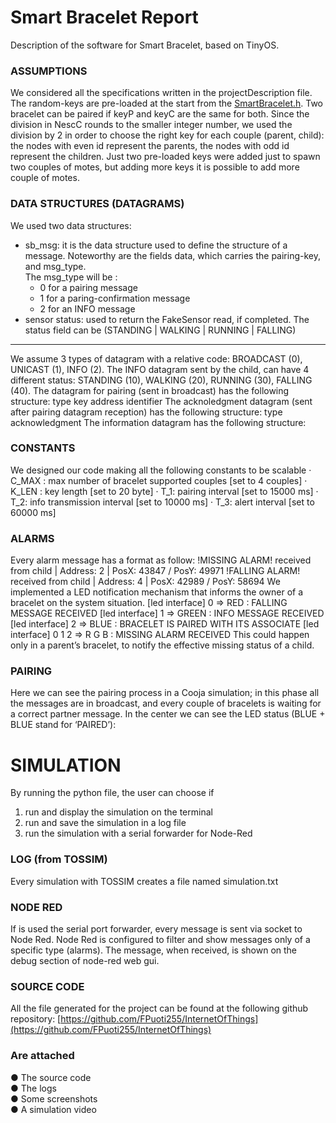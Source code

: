 # Smart Bracelet Report

Description of the software for Smart Bracelet, based on TinyOS.

### ASSUMPTIONS

We considered all the specifications written in the projectDescription file. The random-keys are pre-loaded at the start from the [SmartBracelet.h](./src/SmartBracelet.h).
Two bracelet can be paired if keyP and keyC are the same for both. Since the division in NescC rounds to the smaller integer number, we used the division by 2 in order to choose the right key for each couple (parent, child): the nodes with even id represent the parents, the nodes with odd id represent the children. Just two pre-loaded keys were added just to spawn two couples of motes, but adding more keys it is possible to add more couple of motes.

### DATA STRUCTURES (DATAGRAMS)

We used two data structures:
- sb_msg:
    it is the data structure used to define the structure of a message. Noteworthy are the fields data, which carries the pairing-key, and msg_type.\
    The msg_type will be :
    - 0 for a pairing message
    - 1 for a paring-confirmation message
    - 2 for an INFO message
- sensor status:
    used to return the FakeSensor read, if completed. The status field can be (STANDING | WALKING | RUNNING | FALLING)
------------------------------------------------------------------





We assume 3 types of datagram with a relative code:
BROADCAST (0), UNICAST (1), INFO (2).
The INFO datagram sent by the child, can have 4 different status:
STANDING (10), WALKING (20), RUNNING (30), FALLING (40).
The datagram for pairing (sent in broadcast) has the following structure:
type key address identifier
The acknoledgment datagram (sent after pairing datagram reception) has the following
structure:
type acknowledgment
The information datagram has the following structure:

### CONSTANTS

We designed our code making all the following constants to be scalable
· C_MAX : max number of bracelet supported couples [set to 4 couples]
· K_LEN : key length [set to 20 byte]
· T_1: pairing interval [set to 15000 ms]
· T_2: info transmission interval [set to 10000 ms]
· T_3: alert interval [set to 60000 ms]

### ALARMS

Every alarm message has a format as follow:
!MISSING ALARM! received from child | Address: 2 | PosX: 43847 / PosY: 49971
!FALLING ALARM! received from child | Address: 4 | PosX: 42989 / PosY: 58694
We implemented a LED notification mechanism that informs the owner of a bracelet on the
system situation.
[led interface] 0 => RED : FALLING MESSAGE RECEIVED
[led interface] 1 => GREEN : INFO MESSAGE RECEIVED
[led interface] 2 => BLUE : BRACELET IS PAIRED WITH ITS ASSOCIATE
[led interface] 0 1 2 => R G B : MISSING ALARM RECEIVED
This could happen only in a parent’s bracelet, to notify the effective missing status of a child.

### PAIRING

Here we can see the pairing process in a Cooja simulation; in this phase all the messages
are in broadcast, and every couple of bracelets is waiting for a correct partner message.
In the center we can see the LED status (BLUE + BLUE stand for ‘PAIRED’):

# SIMULATION

By running the python file, the user can choose if

1. run and display the simulation on the terminal
2. run and save the simulation in a log file
3. run the simulation with a serial forwarder for Node-Red

### LOG (from TOSSIM)

Every simulation with TOSSIM creates a file named simulation.txt

### NODE RED

If is used the serial port forwarder, every message is sent via socket to Node Red.
Node Red is configured to filter and show messages only of a specific type (alarms).
The message, when received, is shown on the debug section of node-red web gui.

### SOURCE CODE

All the file generated for the project can be found at the following github repository:
[https://github.com/FPuoti255/InternetOfThings](https://github.com/FPuoti255/InternetOfThings)

### Are attached

● The source code \
● The logs \
● Some screenshots \
● A simulation video 